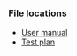 ### File locations
- [User manual](https://github.com/DefinitelyJuan/SSNValidation/blob/main/Docs/usermanual.md#L9)
- [Test plan](https://github.com/DefinitelyJuan/SSNValidation/blob/main/Docs/testplan.md#L1)

